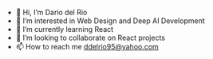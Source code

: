 - 👋 Hi, I’m Dario del Rio
- 👀 I’m interested in Web Design and Deep AI Development
- 🌱 I’m currently learning React
- 💞️ I’m looking to collaborate on React projects 
- 📫 How to reach me ddelrio95@yahoo.com

<!---
ddelrio95/ddelrio95 is a ✨ special ✨ repository because its `README.md` (this file) appears on your GitHub profile.
You can click the Preview link to take a look at your changes.
--->
